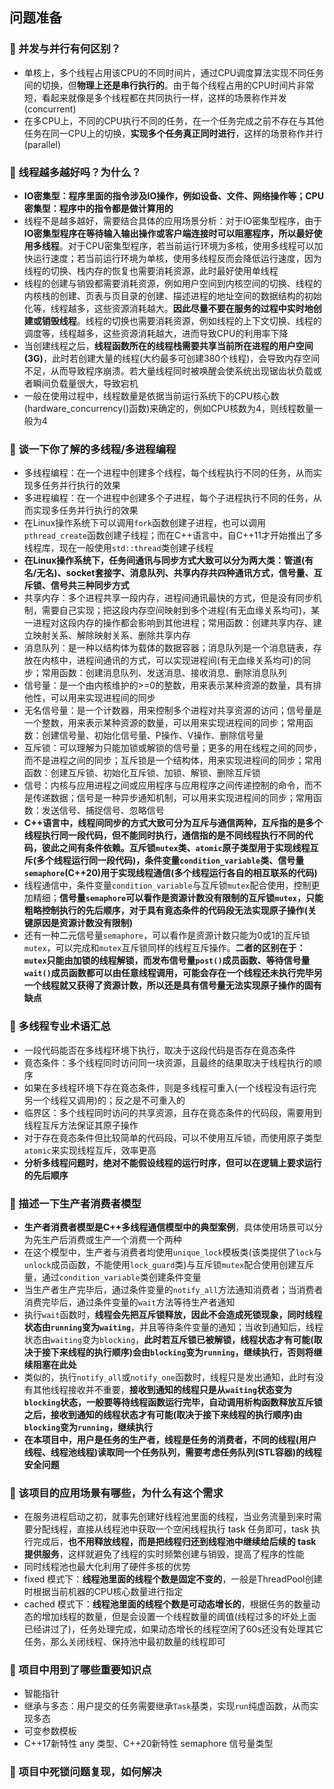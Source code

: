 ## 问题准备

### **:rocket: 并发与并行有何区别？**

- 单核上，多个线程占用该CPU的不同时间片，通过CPU调度算法实现不同任务间的切换，但**物理上还是串行执行的**。由于每个线程占用的CPU时间片非常短，看起来就像是多个线程都在共同执行一样，这样的场景称作并发(concurrent)
- 在多CPU上，不同的CPU执行不同的任务，在一个任务完成之前不存在与其他任务在同一CPU上的切换，**实现多个任务真正同时进行**，这样的场景称作并行(parallel)

### **:rocket: 线程越多越好吗？为什么？**

- **IO密集型：程序里面的指令涉及IO操作，例如设备、文件、网络操作等；CPU密集型：程序中的指令都是做计算用的**
- 线程不是越多越好，需要结合具体的应用场景分析：对于IO密集型程序，由于**IO密集型程序在等待输入输出操作或客户端连接时可以阻塞程序，所以最好使用多线程**。对于CPU密集型程序，若当前运行环境为多核，使用多线程可以加快运行速度；若当前运行环境为单核，使用多线程反而会降低运行速度，因为线程的切换、栈内存的恢复也需要消耗资源，此时最好使用单线程
- 线程的创建与销毁都需要消耗资源，例如用户空间到内核空间的切换、线程的内核栈的创建、页表与页目录的创建、描述进程的地址空间的数据结构的初始化等，线程越多，这些资源消耗越大。**因此尽量不要在服务的过程中实时地创建或销毁线程**。线程的切换也需要消耗资源，例如线程的上下文切换、线程的调度等，线程越多，这些资源消耗越大，进而导致CPU的利用率下降
- 当创建线程之后，**线程函数所在的线程栈需要共享当前所在进程的用户空间(3G)**，此时若创建大量的线程(大约最多可创建380个线程)，会导致内存空间不足，从而导致程序崩溃。若大量线程同时被唤醒会使系统出现锯齿状负载或者瞬间负载量很大，导致宕机
- 一般在使用过程中，线程数量是依据当前运行系统下的CPU核心数(hardware_concurrency()函数)来确定的，例如CPU核数为4，则线程数量一般为4

### **:rocket: 谈一下你了解的多线程/多进程编程**

- 多线程编程：在一个进程中创建多个线程，每个线程执行不同的任务，从而实现多任务并行执行的效果
- 多进程编程：在一个进程中创建多个子进程，每个子进程执行不同的任务，从而实现多任务并行执行的效果
- 在Linux操作系统下可以调用`fork`函数创建子进程，也可以调用`pthread_create`函数创建子线程；而在C++语言中，自C++11才开始推出了多线程库，现在一般使用`std::thread`类创建子线程
- **在Linux操作系统下，任务间通讯与同步方式大致可以分为两大类：管道(有名/无名)、socket套接字、消息队列、共享内存共四种通讯方式，信号量、互斥锁、信号共三种同步方式**
- 共享内存：多个进程共享一段内存，进程间通讯最快的方式，但是没有同步机制，需要自己实现；把这段内存空间映射到多个进程(有无血缘关系均可)，某一进程对这段内存的操作都会影响到其他进程；常用函数：创建共享内存、建立映射关系、解除映射关系、删除共享内存
- 消息队列：是一种以结构体为载体的数据容器；消息队列是一个消息链表，存放在内核中，进程间通讯的方式，可以实现进程间(有无血缘关系均可)的同步；常用函数：创建消息队列、发送消息、接收消息、删除消息队列
- 信号量：是一个由内核维护的>=0的整数，用来表示某种资源的数量，具有排他性，可以用来实现进程间的同步
- 无名信号量：是一个计数器，用来控制多个进程对共享资源的访问；信号量是一个整数，用来表示某种资源的数量，可以用来实现进程间的同步；常用函数：创建信号量、初始化信号量、P操作、V操作、删除信号量
- 互斥锁：可以理解为只能加锁或解锁的信号量；更多的用在线程之间的同步，而不是进程之间的同步；互斥锁是一个结构体，用来实现进程间的同步；常用函数：创建互斥锁、初始化互斥锁、加锁、解锁、删除互斥锁
- 信号：内核与应用进程之间或应用程序与应用程序之间传递控制的命令，而不是传递数据；信号是一种异步通知机制，可以用来实现进程间的同步；常用函数：发送信号、捕捉信号、忽略信号
- **C++语言中，线程间同步的方式大致可分为互斥与通信两种，互斥指的是多个线程执行同一段代码，但不能同时执行，通信指的是不同线程执行不同的代码，彼此之间有条件依赖。互斥锁`mutex`类、`atomic`原子类型用于实现线程互斥(多个线程运行同一段代码)，条件变量`condition_variable`类、信号量`semaphore`(C++20)用于实现线程通信(多个线程运行各自的相互联系的代码)**
- 线程通信中，条件变量`condition_variable`与互斥锁`mutex`配合使用，控制更加精细；**信号量`semaphore`可以看作是资源计数没有限制的互斥锁`mutex`，只能粗略控制执行的先后顺序，对于具有竟态条件的代码段无法实现原子操作(关键原因是资源计数没有限制)**
- 还有一种二元信号量`semaphore`，可以看作是资源计数只能为0或1的互斥锁`mutex`，可以完成和`mutex`互斥锁同样的线程互斥操作。**二者的区别在于：`mutex`只能由加锁的线程解锁，而发布信号量`post()`成员函数、等待信号量`wait()`成员函数都可以由任意线程调用，可能会存在一个线程还未执行完毕另一个线程就又获得了资源计数，所以还是具有信号量无法实现原子操作的固有缺点**

### **:rocket: 多线程专业术语汇总**

- 一段代码能否在多线程环境下执行，取决于这段代码是否存在竟态条件
- 竟态条件：多个线程同时访问同一块资源，且最终的结果取决于线程执行的顺序
- 如果在多线程环境下存在竟态条件，则是多线程可重入(一个线程没有运行完另一个线程又调用)的；反之是不可重入的
- 临界区：多个线程同时访问的共享资源，且存在竟态条件的代码段，需要用到线程互斥方法保证其原子操作
- 对于存在竟态条件但比较简单的代码段，可以不使用互斥锁，而使用原子类型`atomic`来实现线程互斥，效率更高
- **分析多线程问题时，绝对不能假设线程的运行时序，但可以在逻辑上要求运行的先后顺序**

### **:rocket: 描述一下生产者消费者模型**

- **生产者消费者模型是C++多线程通信模型中的典型案例**，具体使用场景可以分为先生产后消费或生产一个消费一个两种
- 在这个模型中，生产者与消费者均使用`unique_lock`模板类(该类提供了`lock`与`unlock`成员函数，不能使用`lock_guard`类)与互斥锁`mutex`配合使用创建互斥量，通过`condition_variable`类创建条件变量
- 当生产者生产完毕后，通过条件变量的`notify_all`方法通知消费者；当消费者消费完毕后，通过条件变量的`wait`方法等待生产者通知
- 执行`wait`函数时，**线程会先把互斥锁释放，因此不会造成死锁现象，同时线程状态由`running`变为`waiting`**，并且等待条件变量的通知；当收到通知后，线程状态由`waiting`变为`blocking`，**此时若互斥锁已被解锁，线程状态才有可能(取决于接下来线程的执行顺序)会由`blocking`变为`running`，继续执行，否则将继续阻塞在此处**
- 类似的，执行`notify_all`或`notify_one`函数时，线程只是发出通知，此时有没有其他线程接收并不重要，**接收到通知的线程只是从`waiting`状态变为`blocking`状态，一般要等待线程函数运行完毕，自动调用析构函数释放互斥锁之后，接收到通知的线程状态才有可能(取决于接下来线程的执行顺序)由`blocking`变为`running`，继续执行**
- **在本项目中，用户是任务的生产者，线程是任务的消费者，不同的线程(用户线程、线程池线程)读取同一个任务队列，需要考虑任务队列(STL容器)的线程安全问题**

### **:rocket: 该项目的应用场景有哪些，为什么有这个需求**

- 在服务进程启动之初，就事先创建好线程池里面的线程，当业务流量到来时需要分配线程，直接从线程池中获取一个空闲线程执行 task 任务即可，task 执行完成后，**也不用释放线程，而是把线程归还到线程池中继续给后续的 task 提供服务**，这样就避免了线程的实时频繁创建与销毁，提高了程序的性能
- 同时线程池也最大化利用了硬件多核的优势
- fixed 模式下：**线程池里面的线程个数是固定不变的**，一般是ThreadPool创建时根据当前机器的CPU核心数量进行指定
- cached 模式下：**线程池里面的线程个数是可动态增长的**，根据任务的数量动态的增加线程的数量，但是会设置一个线程数量的阈值(线程过多的坏处上面已经讲过了)，任务处理完成，如果动态增长的线程空闲了60s还没有处理其它任务，那么关闭线程、保持池中最初数量的线程即可

### **:rocket: 项目中用到了哪些重要知识点**

- 智能指针
- 继承与多态：用户提交的任务需要继承`Task`基类，实现`run`纯虚函数，从而实现多态
- 可变参数模板
- C++17新特性 any 类型、C++20新特性 semaphore 信号量类型

### **:rocket: 项目中死锁问题复现，如何解决**